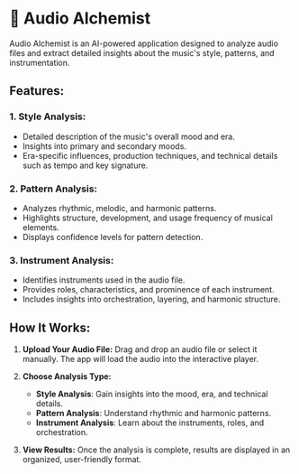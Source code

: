 # 🎵 Audio Alchemist

Audio Alchemist is an AI-powered application designed to analyze audio files and extract detailed insights about the music's style, patterns, and instrumentation.

## Features:

### 1. **Style Analysis:**  
- Detailed description of the music's overall mood and era.  
- Insights into primary and secondary moods.  
- Era-specific influences, production techniques, and technical details such as tempo and key signature.  

### 2. **Pattern Analysis:**  
- Analyzes rhythmic, melodic, and harmonic patterns.  
- Highlights structure, development, and usage frequency of musical elements.  
- Displays confidence levels for pattern detection.  

### 3. **Instrument Analysis:**  
- Identifies instruments used in the audio file.  
- Provides roles, characteristics, and prominence of each instrument.  
- Includes insights into orchestration, layering, and harmonic structure.  

## How It Works: 

1. **Upload Your Audio File:** Drag and drop an audio file or select it manually. The app will load the audio into the interactive player.  

2. **Choose Analysis Type:**  
   - **Style Analysis**: Gain insights into the mood, era, and technical details.  
   - **Pattern Analysis**: Understand rhythmic and harmonic patterns.  
   - **Instrument Analysis**: Learn about the instruments, roles, and orchestration.  

3. **View Results:** Once the analysis is complete, results are displayed in an organized, user-friendly format.  